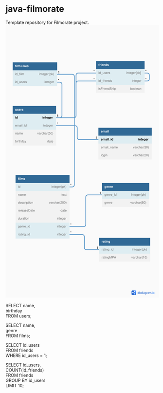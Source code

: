 # java-filmorate
Template repository for Filmorate project.
![Contribution guidelines for this project](Untitled_00002.png)

SELECT name, <br>
birthday <br>
FROM users;

SELECT name, <br> 
genre <br>
FROM films;


SELECT id_users <br> 
FROM friends <br>
WHERE id_users = 1;

SELECT id_users, <br>
COUNT(id_friends) <br>
FROM friends <br>
GROUP BY id_users <br>
LIMIT 10; 
